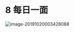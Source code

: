 # 8 每日一面

![image-20191020003428088](/Users/airren/Documents/JavaNote/每日一面/img/image-20191020003428088.png)



